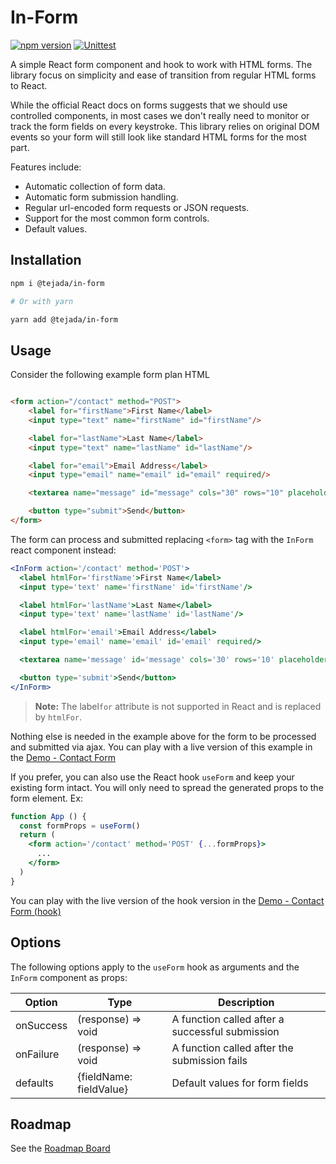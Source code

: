 # In-Form
[![npm version](https://badge.fury.io/js/@tejada%2Fin-form.svg)](https://badge.fury.io/js/@tejada%2Fin-form)
[![Unittest](https://github.com/ptejada/in-form/actions/workflows/unittest.yml/badge.svg)](https://github.com/ptejada/in-form/actions/workflows/unittest.yml)

A simple React form component and hook to work with HTML forms. The library focus on simplicity and ease of transition 
from regular HTML forms to React.

While the official React docs on forms suggests that we should use controlled components, in most cases we don't really
need to monitor or track the form fields on every keystroke. This library relies on original DOM events so your form 
will still look like standard HTML forms for the most part.

Features include:

- Automatic collection of form data.
- Automatic form submission handling.
- Regular url-encoded form requests or JSON requests.
- Support for the most common form controls.
- Default values.

## Installation

```bash
npm i @tejada/in-form

# Or with yarn

yarn add @tejada/in-form
```

## Usage

Consider the following example form plan HTML

```html

<form action="/contact" method="POST">
    <label for="firstName">First Name</label>
    <input type="text" name="firstName" id="firstName"/>

    <label for="lastName">Last Name</label>
    <input type="text" name="lastName" id="lastName"/>

    <label for="email">Email Address</label>
    <input type="email" name="email" id="email" required/>

    <textarea name="message" id="message" cols="30" rows="10" placeholder="Write message..." required></textarea>

    <button type="submit">Send</button>
</form>
```

The form can process and submitted replacing `<form>` tag with the `InForm` react component instead:

```jsx
<InForm action='/contact' method='POST'>
  <label htmlFor='firstName'>First Name</label>
  <input type='text' name='firstName' id='firstName'/>

  <label htmlFor='lastName'>Last Name</label>
  <input type='text' name='lastName' id='lastName'/>

  <label htmlFor='email'>Email Address</label>
  <input type='email' name='email' id='email' required/>

  <textarea name='message' id='message' cols='30' rows='10' placeholder='Write message...' required></textarea>

  <button type='submit'>Send</button>
</InForm>
```

> **Note:** The label`for` attribute is not supported in React and is replaced by `htmlFor`.

Nothing else is needed in the example above for the form to be processed and submitted via ajax. You can play with a 
live version of this example in the [Demo - Contact Form]

If you prefer, you can also use the React hook `useForm` and keep your existing form intact. You will only need to
spread the generated props to the form element. Ex:

```jsx
function App () {
  const formProps = useForm()
  return (
    <form action='/contact' method='POST' {...formProps}>
      ...
    </form>
  )
}
```

You can play with the live version of the hook version in the [Demo - Contact Form (hook)]

## Options

The following options apply to the `useForm` hook as arguments and the `InForm` component as props:

| Option | Type | Description |
| --- | --- | --- |
| onSuccess | (response) => void | A function called after a successful submission | 
|onFailure| (response) => void | A function called after the submission fails |
|defaults | {fieldName: fieldValue} | Default values for form fields |

## Roadmap

See the [Roadmap Board]

[Demo - Contact Form]: https://codesandbox.io/s/tejada-in-form-contact-form-4betf
[Demo - Contact Form (hook)]: https://codesandbox.io/s/tejada-in-form-contact-form-hook-g4oz8
[Roadmap Board]: https://github.com/ptejada/in-form/projects/1
